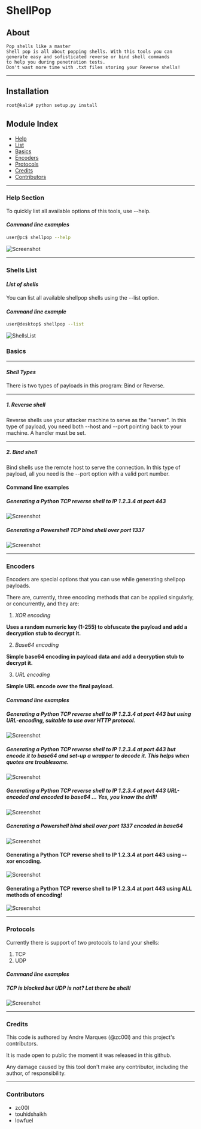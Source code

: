 # ShellPop
## About
    Pop shells like a master
    Shell pop is all about popping shells. With this tools you can
    generate easy and sofisticated reverse or bind shell commands
    to help you during penetration tests.
    Don't wast more time with .txt files storing your Reverse shells!

-----
## Installation
```bash
root@kali# python setup.py install
```

## Module Index
* [Help](#help-section)
* [List](#shells-list)
* [Basics](#basics)
* [Encoders](#encoders)
* [Protocols](#protocols)
* [Credits](#credits)
* [Contributors](#contributors)

-----
### __Help Section__
To quickly list all available options of this tools, use --help.

#### *Command line examples*
```bash
user@pc$ shellpop --help
```

![Screenshot](img/help-section.JPG?raw=true)


-----
### __Shells List__
#### *List of shells*
You can list all available shellpop shells using the --list option.


#### *Command line example*
```bash
user@desktop$ shellpop --list
```

![ShellsList](img/list-section.JPG?raw=true)


### __Basics__
-----
#### *Shell Types*
There is two types of payloads in this program: Bind or Reverse.

-----
##### 1. Reverse shell
Reverse shells use your attacker machine to serve as the "server". In this type of payload, you need both --host and --port pointing back to your machine. A handler must be set.

-----
##### 2. Bind shell
Bind shells use the remote host to serve the connection. In this type of payload, all you need is the --port option with a valid port number.


#### Command line examples
##### Generating a Python TCP reverse shell to IP 1.2.3.4 at port 443
![Screenshot](img/photo9.JPG?raw=true)

##### Generating a Powershell TCP bind shell over port 1337
![Screenshot](img/photo13.JPG?raw=true)

-----
### __Encoders__
Encoders are special options that you can use while generating shellpop payloads.

There are, currently, three encoding methods that can be applied singularly, or concurrently, and they are:

1. *XOR encoding*

 __Uses a random numeric key (1-255) to obfuscate the payload and add a decryption stub to decrypt it.__

2. *Base64 encoding*

 __Simple base64 encoding in payload data and add a decryption stub to decrypt it.__

3. *URL encoding*

 __Simple URL encode over the final payload.__


#### *Command line examples*
##### Generating a Python TCP reverse shell to IP 1.2.3.4 at port 443 but using URL-encoding, suitable to use over HTTP protocol.
![Screenshot](img/photo10.jpg?raw=true)

##### Generating a Python TCP reverse shell to IP 1.2.3.4 at port 443 but encode it to base64 and set-up a wrapper to decode it. This helps when quotes are troublesome.
![Screenshot](img/photo11.jpg?raw=true)

##### Generating a Python TCP reverse shell to IP 1.2.3.4 at port 443 URL-encoded and encoded to base64 ... Yes, you know the drill!
![Screenshot](img/photo12.jpg?raw=true)

##### Generating a Powershell bind shell over port 1337 encoded in base64
![Screenshot](img/photo14.JPG?raw=true)

#### Generating a Python TCP reverse shell to IP 1.2.3.4 at port 443 using --xor encoding.
![Screenshot](img/xor-encoding-example-01.JPG?raw=true)

#### Generating a Python TCP reverse shell to IP 1.2.3.4 at port 443 using ALL methods of encoding!
![Screenshot](img/encoding-all-example.JPG?raw=true)

-----
### __Protocols__
Currently there is support of two protocols to land your shells:

1. TCP
2. UDP

#### *Command line examples*
##### TCP is blocked but UDP is not? Let there be shell!
![Screenshot](img/photo15.jpg?raw=true)

-----
### __Credits__

This code is authored by Andre Marques (@zc00l) and this project's contributors.

It is made open to public the moment it was released in this github.

Any damage caused by this tool don't make any contributor, including the author, of responsibility.

-----
### __Contributors__
+ zc00l
+ touhidshaikh
+ lowfuel
